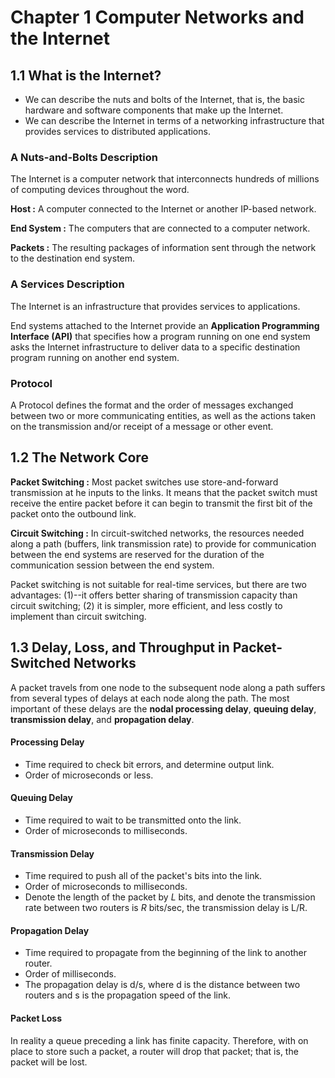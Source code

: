 # Chapter 1 Computer Networks and the Internet

## 1.1 What is the Internet?

* We can describe the nuts and bolts of the Internet, that is, the basic hardware and software components that make up the Internet.
* We can describe the Internet in terms of a networking infrastructure that provides services to distributed applications.

### A Nuts-and-Bolts Description

The Internet is a computer network that interconnects hundreds of millions of computing devices throughout the word.

**Host :** A computer connected to the Internet or another IP-based network.

**End System :** The computers that are connected to a computer network. 

**Packets :** The resulting packages of information sent through the network to the destination end system.

### A Services Description

The Internet is an infrastructure that provides services to applications.

End systems attached to the Internet provide an **Application Programming Interface \(API\)** that specifies how a program running on one end system asks the Internet infrastructure to deliver data to a specific destination program running on another end system.

### Protocol

A Protocol defines the format and the order of messages exchanged between two or more communicating entities, as well as the actions taken on the transmission and/or receipt of a message or other event.

## 1.2 The Network Core

**Packet Switching :** Most packet switches use store-and-forward transmission at he inputs to the links. It means that the packet switch must receive the entire packet before it can begin to transmit the first bit of the packet onto the outbound link.

**Circuit Switching :** In circuit-switched networks, the resources needed along a path \(buffers, link transmission rate\) to provide for communication between the end systems are reserved for the duration of the communication session between the end system.

Packet switching is not suitable for real-time services, but there are two advantages: \(1\)--it offers better sharing of transmission capacity than circuit switching; \(2\) it is simpler, more efficient, and less costly to implement than circuit switching.

## 1.3 Delay, Loss, and Throughput in Packet-Switched Networks

A packet  travels from one node to the subsequent node along a path suffers from several types of delays at each node along the path. The most important of these delays are the **nodal processing delay**, **queuing delay**, **transmission delay**, and **propagation delay**.

#### Processing Delay

* Time required to check bit errors, and determine output link.
* Order of microseconds or less.

#### Queuing Delay

* Time required to wait to be transmitted onto the link.
* Order of microseconds to milliseconds.

#### Transmission Delay

* Time required to push all of the packet's bits into the link.
* Order of microseconds to milliseconds.
* Denote the length of the packet by _L_ bits, and denote the transmission rate between two routers is _R_ bits/sec, the transmission delay is L/R.

#### Propagation Delay

* Time required to propagate from the beginning of the link to another router.
* Order of milliseconds.
* The propagation delay is d/s, where d is the distance between two routers and s is the propagation speed of the link.

#### Packet Loss

In reality a queue preceding a link has finite capacity. Therefore, with on place to store such a packet, a router will drop that packet; that is, the packet will be lost.



